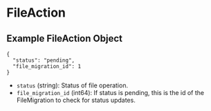 # FileAction

## Example FileAction Object

```
{
  "status": "pending",
  "file_migration_id": 1
}
```

* `status` (string): Status of file operation.
* `file_migration_id` (int64): If status is pending, this is the id of the FileMigration to check for status updates.
